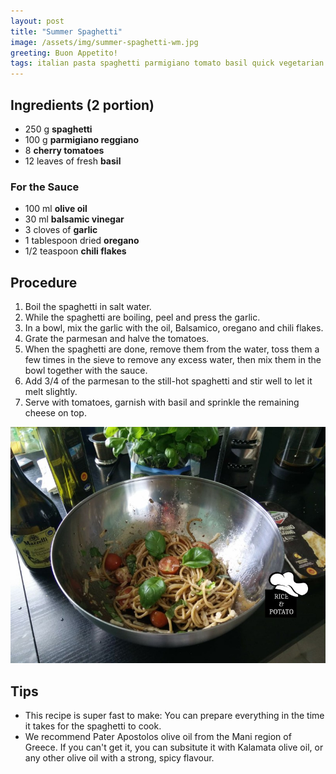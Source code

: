 ```yaml
---
layout: post
title: "Summer Spaghetti"
image: /assets/img/summer-spaghetti-wm.jpg
greeting: Buon Appetito!
tags: italian pasta spaghetti parmigiano tomato basil quick vegetarian
---
```


## Ingredients (2 portion)

 - 250 g __spaghetti__
 - 100 g __parmigiano reggiano__
 - 8 __cherry tomatoes__
 - 12 leaves of fresh __basil__ 
 
### For the Sauce

 - 100 ml __olive oil__
 - 30 ml __balsamic vinegar__
 - 3 cloves of __garlic__
 - 1 tablespoon dried __oregano__
 - 1/2 teaspoon __chili flakes__

## Procedure

 1. Boil the spaghetti in salt water.
 1. While the spaghetti are boiling, peel and press the garlic.
 1. In a bowl, mix the garlic with the oil, Balsamico, oregano and chili flakes.
 1. Grate the parmesan and halve the tomatoes.
 1. When the spaghetti are done, remove them from the water, toss them a few times in the sieve to remove any excess water, then mix them in the bowl together with the sauce.
 1. Add 3/4 of the parmesan to the still-hot spaghetti and stir well to let it melt slightly.
 1. Serve with tomatoes, garnish with basil and sprinkle the remaining cheese on top.
 
![](/assets/img/summer-spaghetti2-wm.jpg)

## Tips

 - This recipe is super fast to make: You can prepare everything in the time it takes for the spaghetti to cook.
 - We recommend Pater Apostolos olive oil from the Mani region of Greece. If you can't get it, you can subsitute it with Kalamata olive oil, or any other olive oil with a strong, spicy flavour.
